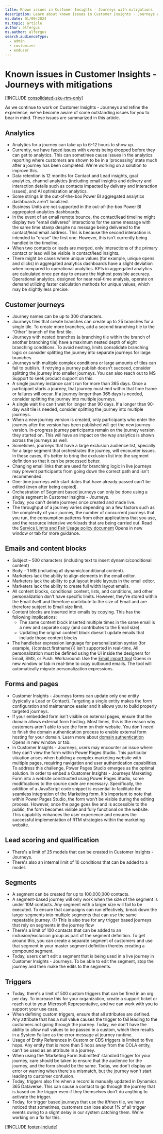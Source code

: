 ```yaml
---
title: Known issues in Customer Insights - Journeys with mitigations
description: Learn about known issues in Customer Insights - Journeys and how to work around them.
ms.date: 01/09/2024
ms.topic: article
author: alfergus
ms.author: alfergus
search.audienceType: 
  - admin
  - customizer
  - enduser
---
```


# Known issues in Customer Insights - Journeys with mitigations

[!INCLUDE [consolidated-sku-rtm-only](./includes/consolidated-sku-rtm-only.md)]

As we continue to work on Customer Insights - Journeys and refine the experience, we've become aware of some outstanding issues for you to bear in mind. These issues are summarized in this article.

## Analytics

- Analytics for a journey can take up to 6-12 hours to show up.
- Currently, we have faced issues with events being dropped before they can get to analytics. This can sometimes cause issues in the analytics reporting where customers are shown to be in a ‘processing’ state much after a journey has been completed. We're working on a solution to improve this.
- Data retention is 12 months for Contact and Lead insights, goal analytics, channel analytics (including email insights and delivery and interaction details such as contacts impacted by delivery and interaction issues), and AI optimization analytics.
- Some strings in the out-of-the-box Power BI aggregated analytics dashboards aren’t localized.
- Business Units are not supported in the out-of-the-box Power BI aggregated analytics dashboards.
- In the event of an email remote bounce, the contact/lead timeline might display two "email delivered" interactions for the same message with the same time stamp despite no message being delivered to the contact/lead email address. This is because the second interaction is intended to "erase" the first one. However, this isn't currently being handled in the timeline.
- When two contacts or leads are merged, only interactions of the primary contact or lead will be visible in contact/lead insights.
- There might be cases where unique values (for example, unique opens and clicks) in aggregated analytics dashboards have a slight deviation when compared to operational analytics. KPIs in aggregated analytics are calculated once per day to ensure the highest possible accuracy. Operational analytics, designed for near real-time analysis, operate on demand utilizing faster calculation methods for unique values, which may be slightly less precise.

## Customer journeys

- Journey names can be up to 300 characters.
- Journeys tiles that create branches can create up to 25 branches for a single tile. To create more branches, add a second branching tile to the “Other” branch of the first tile.
- Journeys with nested branches (a branching tile within the branch of another branching tile) have a maximum nested depth of eight branching conditions. To avoid nesting, limits consolidate branching logic or consider splitting the journey into separate journeys for large branches.
- Journeys with multiple complex conditions or large amounts of tiles can fail to publish. If retrying a journey publish doesn’t succeed, consider splitting the journey into smaller journeys. You can also reach out to MS Support to seek product support on this.
- A single journey instance can't run for more than 365 days. Once a participant starts a journey, that journey must end within that time frame or failures will occur. If a journey longer than 365 days is needed, consider splitting the journey into multiple journeys.
- A single wait tile can't wait for longer than 90 days. If a longer than 90-day wait tile is needed, consider splitting the journey into multiple journeys.
- When a new journey version is created, only participants who enter the journey after the version has been published will get the new journey version. In-progress journey participants remain on the journey version they started on. This will have an impact on the way analytics is shown across the journeys as well.
- Sometimes, journeys that have a large exclusion audience list, specially for a large segment that orchestrates the journey, will encounter issues. In these cases, it's better to bring the exclusion list into the segment definition so that it can be processed better.
- Changing email links that are used for branching logic in live journeys may prevent participants from going down the correct path and isn't recommended.
- One-time journeys with start dates that have already passed can't be edited (even after being copied).
- Orchestration of Segment based journeys can only be done using a single segment in Customer Insights - Journeys.
- Today, you can't delete journeys once created and made live.
- The throughput of a journey varies depending on a few factors such as the complexity of your journey, the number of concurrent journeys that you run, the consumption patterns from other applications that you use, and the resource intensive workloads that are being carried out. Read the [Service Limits and Fair Usage policy document](fair-use-policy.md#customer-insights---journeys-real-time-journeys) Opens in new window or tab for more guidance.

## Emails and content blocks

- Subject – 500 characters (including text to insert dynamic/conditional content)
- Body – 1 MB (including all dynamic/conditional content).
- Marketers lack the ability to align elements in the email editor.
- Marketers lack the ability to put layout inside layouts in the email editor.
- Marketers lack the ability to create full width layout emails.
- All content blocks, conditional content, lists, and conditions, and other personalization don't have specific limits. However, they're stored within the Email itself and therefore contribute to the size of Email and are therefore subject to Email size limit.
- Content blocks are inserted into emails by copying. This has the following implications:
    - The same content block inserted multiple times in the same email is a new and separate copy (and contributes to the Email size).
    - Updating the original content block doesn't update emails that include those content blocks
- The handlebar expression language for personalization syntax (for example, {{contact.firstname}}) isn't supported in real-time. All personalization must be defined using the UI inside the designers for Email, SMS, or Push. Workaround: Use the [Email import tool](real-time-marketing-import-email-to-real-time.md) Opens in new window or tab in real-time to copy outbound emails. The tool will automatically migrate personalization expressions.

## Forms and pages

- Customer Insights - Journeys forms can update only one entity (typically a Lead or Contact). Targeting a single entity makes the form configuration and maintenance easier and it allows you to build properly targeted journeys.
- If your embedded form isn't visible on external pages, ensure that the domain allows external form hosting. Most times, this is the reason why customers aren't able to see the form on their website. You don't need to finish the domain authentication process to enable external form hosting for your domain. Learn more about [domain authentication](domain-authentication.md) Opens in new window or tab.
- In Customer Insights - Journeys, users may encounter an issue where they can't view the form within Power Pages Studio. This particular situation arises when building a complex marketing website with multiple pages, requiring navigation and user authentication capabilities. To address this challenge, Power Pages Studio emerges as the optimal solution. In order to embed a Customer Insights - Journeys Marketing Form into a website constructed using Power Pages Studio, some modifications to the source code are necessary. Specifically, the addition of a JavaScript code snippet is essential to facilitate the seamless integration of the Marketing form. It's important to note that within Power Pages Studio, the form won't be visible during the editing process. However, once the page goes live and is accessible to the public, the form becomes visible and fully functional on the website. This capability enhances the user experience and ensures the successful implementation of RTM strategies within the marketing website.

## Lead scoring and qualification

- There's a limit of 25 models that can be created in Customer Insights - Journeys.
- There's also an internal limit of 10 conditions that can be added to a model.

## Segments

- A segment can be created for up to 100,000,000 contacts.
- A segment-based journey will only work when the size of the segment is under 10M contacts. Any segment with a larger size will fail to be executed. To ensure that campaigns can run effectively, break down the larger segments into multiple segments that can use the same repeatable journey.
(1) This is also true for any trigger based journeys that rely on segments in the journey flow
- There's a limit of 100 contacts that can be added to an inclusion/exclusion group as part of the segment definition. To get around this, you can create a separate segment of customers and use that segment in your master segment definition thereby creating a compound segment.
- Today, users can't edit a segment that is being used in a live journey in Customer Insights - Journeys. To be able to edit the segment, stop the journey and then make the edits to the segments.

## Triggers

- Today, there's a limit of 500 custom triggers that can be fired in an org per day. To increase this for your organization, create a support ticket or reach out to your Microsoft Representative, and we can work with you to support your use case.
- When defining custom triggers, ensure that all attributes are defined. Any attribute that has a null value causes the trigger to fail leading to the customers not going through the journey. Today, we don't have the ability to allow null values to be passed in a custom, which then results in a System Failure as the error message at journey runtime.
- Usage of Entity References in Custom or CDS triggers is limited to five hops. Any entity that is more than 5 hops away from the COLA entity, can't be used as an attribute in a journey.
- When using the ‘Marketing Form Submitted’ standard trigger for your journey, care should be taken to ensure that the audience for the journey, and the form should be the same. Today, we don't display an error or warning when there's a mismatch, but the journey won't start leading to customer confusion.
- Today, triggers also fire when a record is manually updated in Dynamics 365 Dataverse. This can cause a contact to go through the journey that is based on the trigger even if they themselves don't do anything to activate the trigger.
- Today, for trigger based journeys that use the if/then tile, we have noticed that sometimes, customers can lose about 1% of all trigger events owing to a slight delay in our system catching them. We're working on a fix for this.

[!INCLUDE [footer-include](./includes/footer-banner.md)]
